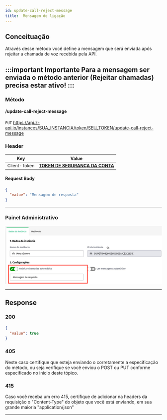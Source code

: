 ```yaml
---
id: update-call-reject-message
title:  Mensagem de ligação
---
```


## Conceituação

Através desse método você define a mensagem que será enviada após rejeitar a chamada de voz recebida pela API.

:::important Importante
Para a mensagem ser enviada o método anterior (Rejeitar chamadas) precisa estar ativo!
:::
---
### Método

#### /update-call-reject-message

`PUT` https://api.z-api.io/instances/SUA_INSTANCIA/token/SEU_TOKEN/update-call-reject-message

### Header

|      Key       |            Value            |
| :------------: |     :-----------------:     |
|  Client-Token  | **[TOKEN DE SEGURANÇA DA CONTA](../security/client-token)** |

#### Request Body

```json
{
  "value": "Mensagem de resposta"
}
```

---

### Painel Administrativo

![img](../../img/call-reject-message.jpeg)

---

## Response

### 200

```json
{
  "value": true
}
```

### 405

Neste caso certifique que esteja enviando o corretamente a especificação do método, ou seja verifique se você enviou o POST ou PUT conforme especificado no inicio deste tópico.

### 415

Caso você receba um erro 415, certifique de adicionar na headers da requisição o "Content-Type" do objeto que você está enviando, em sua grande maioria "application/json"

---